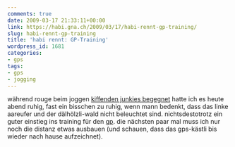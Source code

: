 ```yaml
---
comments: true
date: 2009-03-17 21:33:11+00:00
link: https://habi.gna.ch/2009/03/17/habi-rennt-gp-training/
slug: habi-rennt-gp-training
title: 'habi rennt: GP-Training'
wordpress_id: 1681
categories:
- gps
tags:
- gps
- jogging
---
```


während rouge beim joggen [kiffenden junkies begegnet](http://www.rouge.ch/blog/rouge-rennt-kiffen/) hatte ich es heute abend ruhig, fast ein bisschen zu ruhig, wenn mann bedenkt, dass das linke aareufer und der dälhölzli-wald nicht beleuchtet sind. nichtsdestotrotz ein guter einstieg ins training für den [gp](http://www.gpbern.ch/). die nächsten paar mal muss ich nur noch die distanz etwas ausbauen (und schauen, dass das gps-kästli bis wieder nach hause aufzeichnet).






